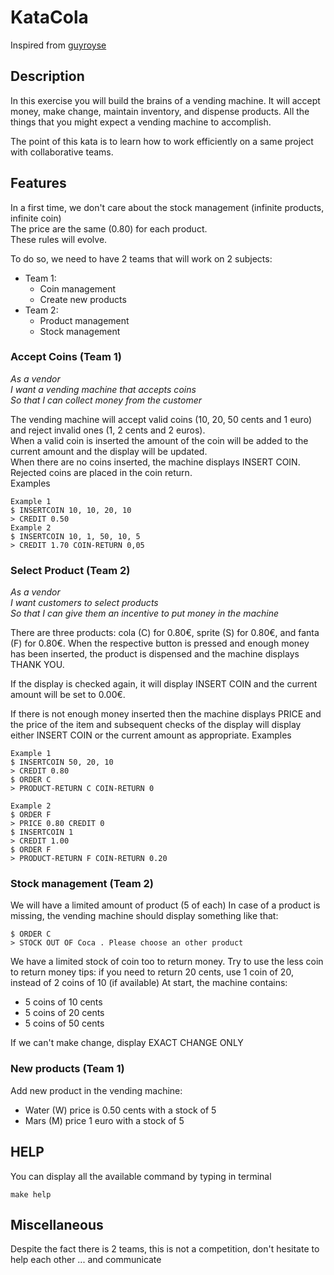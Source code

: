 # KataCola
Inspired from [guyroyse](https://github.com/guyroyse/vending-machine-kata)

## Description 
In this exercise you will build the brains of a vending machine. It will accept money, make change, maintain inventory, and dispense products. All the things that you might expect a vending machine to accomplish.

The point of this kata is to learn how to work efficiently on a same project with collaborative teams.

## Features
In a first time, we don't care about the stock management (infinite products, infinite coin)  
The price are the same (0.80) for each product.  
These rules will evolve.

To do so, we need to have 2 teams that will work on 2 subjects:

- Team 1:
  - Coin management
  - Create new products
- Team 2:
  - Product management
  - Stock management


### Accept Coins (Team 1)
_As a vendor_  
_I want a vending machine that accepts coins_  
_So that I can collect money from the customer_

The vending machine will accept valid coins (10, 20, 50 cents and 1 euro) and reject invalid ones (1, 2 cents and 2 euros).  
When a valid coin is inserted the amount of the coin will be added to the current amount and the display will be updated.  
When there are no coins inserted, the machine displays INSERT COIN.  
Rejected coins are placed in the coin return.  
Examples
```
Example 1
$ INSERTCOIN 10, 10, 20, 10
> CREDIT 0.50
Example 2
$ INSERTCOIN 10, 1, 50, 10, 5
> CREDIT 1.70 COIN-RETURN 0,05
```
### Select Product (Team 2)
_As a vendor_  
_I want customers to select products_  
_So that I can give them an incentive to put money in the machine_

There are three products: cola (C) for 0.80€, sprite (S) for 0.80€, and fanta (F) for 0.80€. When the respective button is pressed and enough money has been inserted, the product is dispensed and the machine displays THANK YOU.

If the display is checked again, it will display INSERT COIN and the current amount will be set to 0.00€.

If there is not enough money inserted then the machine displays PRICE and the price of the item and subsequent checks of the display will display either INSERT COIN or the current amount as appropriate.
Examples
```
Example 1
$ INSERTCOIN 50, 20, 10 
> CREDIT 0.80
$ ORDER C
> PRODUCT-RETURN C COIN-RETURN 0

Example 2
$ ORDER F
> PRICE 0.80 CREDIT 0
$ INSERTCOIN 1
> CREDIT 1.00 
$ ORDER F
> PRODUCT-RETURN F COIN-RETURN 0.20

```

### Stock management (Team 2)
We will have a limited amount of product (5 of each)
In case of a product is missing, the vending machine should display something like that:
```
$ ORDER C
> STOCK OUT OF Coca . Please choose an other product

```

We have a limited stock of coin too to return money.
Try to use the less coin to return money
tips: if you need to return 20 cents,  use 1 coin of 20, instead of 2 coins of 10 (if available)
At start, the machine contains:
 - 5 coins of 10 cents
 - 5 coins of 20 cents
 - 5 coins of 50 cents

If we can't make change, display EXACT CHANGE ONLY

### New products (Team 1)
Add new product in the vending machine:
- Water (W) price is 0.50 cents with a stock of 5
- Mars (M) price 1 euro with a stock of 5

## HELP
You can display all the available command by typing in terminal
```
make help
```

## Miscellaneous
Despite the fact there is 2 teams, this is not a competition, don't hesitate to help each other ... and communicate 
